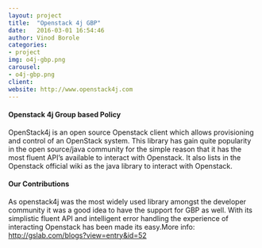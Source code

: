 ```yaml
---
layout: project
title:  "Openstack 4j GBP"
date:   2016-03-01 16:54:46
author: Vinod Borole
categories:
- project
img: o4j-gbp.png
carousel:
- o4j-gbp.png
client: 
website: http://www.openstack4j.com
---
```


#### Openstack 4j Group based Policy
OpenStack4j is an open source Openstack client which allows provisioning and control of an OpenStack system. This library has gain quite popularity in the open source/java community for the simple reason that it has the most fluent API’s available to interact with Openstack.
It also lists in the Openstack official wiki as the java library to interact with Openstack.

#### Our Contributions
As openstack4j was the most widely used library amongst the developer community it was a good idea to have the support for GBP as well. With its simplistic fluent API and intelligent error handling the experience of interacting Openstack has been made its easy.More info: http://gslab.com/blogs?view=entry&id=52
